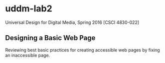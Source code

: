 # uddm-lab2
Universal Design for Digital Media, Spring 2016 [CSCI 4830-022]

## Designing a Basic Web Page
Reviewing best basic practices for creating accessible web pages by fixing an inaccessible page.
